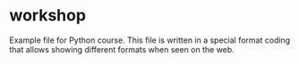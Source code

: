 # workshop
Example file for Python course.
This file is written in a special format coding that allows showing different formats when seen on the web.
